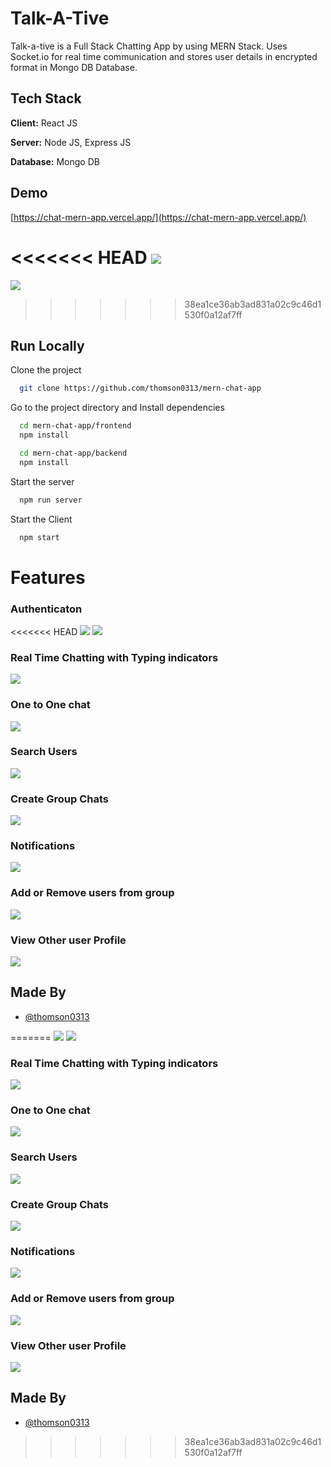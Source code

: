 
# Talk-A-Tive

Talk-a-tive is a Full Stack Chatting App by using MERN Stack.
Uses Socket.io for real time communication and stores user details in encrypted format in Mongo DB Database.
## Tech Stack

**Client:** React JS

**Server:** Node JS, Express JS

**Database:** Mongo DB
  
## Demo

[https://chat-mern-app.vercel.app/](https://chat-mern-app.vercel.app/)

<<<<<<< HEAD
![](https://github.com/thomson0313/mern-chat-app/blob/main/frontend/screenshots/group%20%2B%20notif.PNG)
=======
![](https://github.com/thomson0313/mern-chat-app/blob/master/frontend/screenshots/group%20%2B%20notif.PNG)
>>>>>>> 38ea1ce36ab3ad831a02c9c46d1530f0a12af7ff
## Run Locally

Clone the project

```bash
  git clone https://github.com/thomson0313/mern-chat-app
```

Go to the project directory and Install dependencies

```bash
  cd mern-chat-app/frontend
  npm install
```

```bash
  cd mern-chat-app/backend
  npm install
```

Start the server

```bash
  npm run server
```
Start the Client

```bash
  npm start
```

  
# Features

### Authenticaton
<<<<<<< HEAD
![](https://github.com/thomson0313/mern-chat-app/blob/main/frontend/screenshots/login.PNG)
![](https://github.com/thomson0313/mern-chat-app/blob/main/frontend/screenshots/signup.PNG)
### Real Time Chatting with Typing indicators
![](https://github.com/thomson0313/mern-chat-app/blob/main/frontend/screenshots/real-time.PNG)
### One to One chat
![](https://github.com/thomson0313/mern-chat-app/blob/main/frontend/screenshots/mainscreen.PNG)
### Search Users
![](https://github.com/thomson0313/mern-chat-app/blob/main/frontend/screenshots/search.PNG)
### Create Group Chats
![](https://github.com/thomson0313/mern-chat-app/blob/main/frontend/screenshots/new%20grp.PNG)
### Notifications 
![](https://github.com/thomson0313/mern-chat-app/blob/main/frontend/screenshots/group%20%2B%20notif.PNG)
### Add or Remove users from group
![](https://github.com/thomson0313/mern-chat-app/blob/main/frontend/screenshots/add%20rem.PNG)
### View Other user Profile
![](https://github.com/thomson0313/mern-chat-app/blob/main/frontend/screenshots/profile.PNG)
## Made By

- [@thomson0313](https://github.com/thomson0313)

  
=======
![](https://github.com/thomson0313/mern-chat-app/blob/master/frontend/screenshots/login.PNG)
![](https://github.com/thomson0313/mern-chat-app/blob/master/frontend/screenshots/signup.PNG)
### Real Time Chatting with Typing indicators
![](https://github.com/thomson0313/mern-chat-app/blob/master/frontend/screenshots/real-time.PNG)
### One to One chat
![](https://github.com/thomson0313/mern-chat-app/blob/master/frontend/screenshots/mainscreen.PNG)
### Search Users
![](https://github.com/thomson0313/mern-chat-app/blob/master/frontend/screenshots/search.PNG)
### Create Group Chats
![](https://github.com/thomson0313/mern-chat-app/blob/master/frontend/screenshots/new%20grp.PNG)
### Notifications 
![](https://github.com/thomson0313/mern-chat-app/blob/master/frontend/screenshots/group%20%2B%20notif.PNG)
### Add or Remove users from group
![](https://github.com/thomson0313/mern-chat-app/blob/master/frontend/screenshots/add%20rem.PNG)
### View Other user Profile
![](https://github.com/thomson0313/mern-chat-app/blob/master/frontend/screenshots/profile.PNG)
## Made By

- [@thomson0313](https://github.com/thomson0313)
>>>>>>> 38ea1ce36ab3ad831a02c9c46d1530f0a12af7ff
